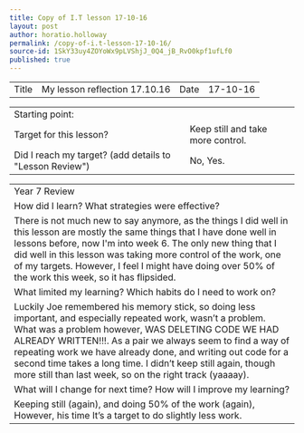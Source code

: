 ```yaml
---
title: Copy of I.T lesson 17-10-16
layout: post
author: horatio.holloway
permalink: /copy-of-i.t-lesson-17-10-16/
source-id: 1SkY33uy4ZOYoWx9pLVShjJ_0Q4_jB_RvO0kpf1ufLf0
published: true
---
```

<table>
  <tr>
    <td>Title</td>
    <td>         
My lesson reflection 17.10.16</td>
    <td>Date</td>
    <td>
17-10-16</td>
  </tr>
</table>


<table>
  <tr>
    <td>Starting point:</td>
    <td></td>
  </tr>
  <tr>
    <td>Target for this lesson?</td>
    <td>
Keep still and take more control.</td>
  </tr>
  <tr>
    <td>Did I reach my target? 
(add details to "Lesson Review")</td>
    <td>
No, Yes.</td>
  </tr>
</table>


<table>
  <tr>
    <td>Year 7 Review</td>
  </tr>
  <tr>
    <td>How did I learn? What strategies were effective? </td>
  </tr>
  <tr>
    <td>
There is not much new to say anymore, as the things I did well in this lesson are mostly the same things that I have done well in lessons before, now I'm into week 6. The only new thing that I did well in this lesson was taking more control of the work, one of my targets. However, I feel I might have doing over 50% of the work this week, so it has flipsided.</td>
  </tr>
  <tr>
    <td>What limited my learning? Which habits do I need to work on? </td>
  </tr>
  <tr>
    <td>
Luckily Joe remembered his memory stick, so doing less important, and especially repeated work, wasn’t a problem. What was a problem however, WAS DELETING CODE WE HAD ALREADY WRITTEN!!!. As a pair we always seem to find a way of repeating work we have already done, and writing out code for a second time takes a long time. I didn’t keep still again, though more still than last week, so on the right track (yaaaay).</td>
  </tr>
  <tr>
    <td>What will I change for next time? How will I improve my learning?</td>
  </tr>
  <tr>
    <td>
Keeping still (again), and doing 50% of the work (again), However, his time It’s a target to do slightly less work.</td>
  </tr>
</table>


